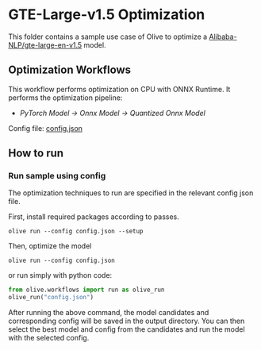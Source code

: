# GTE-Large-v1.5 Optimization
This folder contains a sample use case of Olive to optimize a [Alibaba-NLP/gte-large-en-v1.5](https://huggingface.co/Alibaba-NLP/gte-large-en-v1.5) model.

## Optimization Workflows
This workflow performs optimization on CPU with ONNX Runtime. It performs the optimization pipeline:
- *PyTorch Model -> Onnx Model -> Quantized Onnx Model*

Config file: [config.json](config.json)

## How to run
### Run sample using config

The optimization techniques to run are specified in the relevant config json file.

First, install required packages according to passes.
```
olive run --config config.json --setup
```

Then, optimize the model
```
olive run --config config.json
```

or run simply with python code:
```python
from olive.workflows import run as olive_run
olive_run("config.json")
```

After running the above command, the model candidates and corresponding config will be saved in the output directory.
You can then select the best model and config from the candidates and run the model with the selected config.
